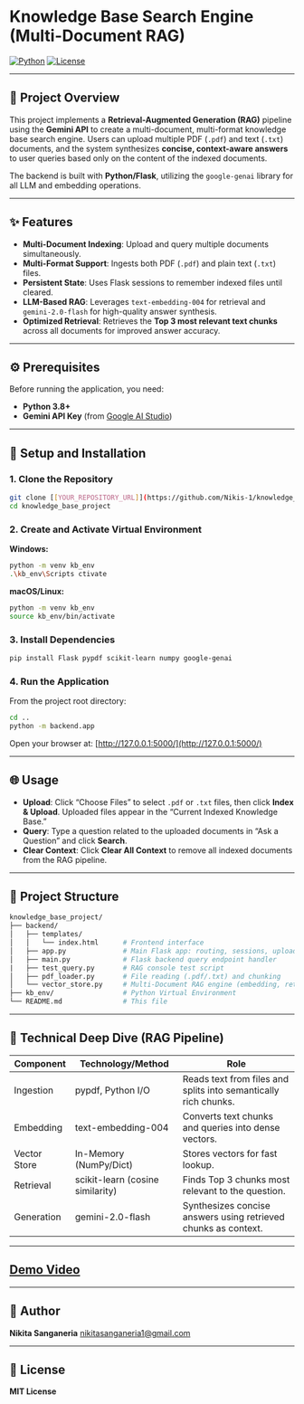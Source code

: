 # Knowledge Base Search Engine (Multi-Document RAG)

[![Python](https://img.shields.io/badge/python-3.8%2B-blue)](https://www.python.org/)
[![License](https://img.shields.io/badge/license-MIT-green)](#)

---

## 🌟 Project Overview
This project implements a **Retrieval-Augmented Generation (RAG)** pipeline using the **Gemini API** to create a multi-document, multi-format knowledge base search engine. Users can upload multiple PDF (`.pdf`) and text (`.txt`) documents, and the system synthesizes **concise, context-aware answers** to user queries based only on the content of the indexed documents.

The backend is built with **Python/Flask**, utilizing the `google-genai` library for all LLM and embedding operations.

---

## ✨ Features
- **Multi-Document Indexing**: Upload and query multiple documents simultaneously.
- **Multi-Format Support**: Ingests both PDF (`.pdf`) and plain text (`.txt`) files.
- **Persistent State**: Uses Flask sessions to remember indexed files until cleared.
- **LLM-Based RAG**: Leverages `text-embedding-004` for retrieval and `gemini-2.0-flash` for high-quality answer synthesis.
- **Optimized Retrieval**: Retrieves the **Top 3 most relevant text chunks** across all documents for improved answer accuracy.

---

## ⚙️ Prerequisites
Before running the application, you need:

- **Python 3.8+**
- **Gemini API Key** (from [Google AI Studio](https://studio.google.com/))

---

## 🚀 Setup and Installation

### 1. Clone the Repository
```bash
git clone [[YOUR_REPOSITORY_URL]](https://github.com/Nikis-1/knowledge_base_project)
cd knowledge_base_project
```

### 2. Create and Activate Virtual Environment
**Windows:**
```bash
python -m venv kb_env
.\kb_env\Scripts ctivate
```

**macOS/Linux:**
```bash
python -m venv kb_env
source kb_env/bin/activate
```

### 3. Install Dependencies
```bash
pip install Flask pypdf scikit-learn numpy google-genai
```

### 4. Run the Application
From the project root directory:
```bash
cd ..
python -m backend.app
```

Open your browser at: [http://127.0.0.1:5000/](http://127.0.0.1:5000/)

---

## 🌐 Usage

- **Upload**: Click “Choose Files” to select `.pdf` or `.txt` files, then click **Index & Upload**. Uploaded files appear in the “Current Indexed Knowledge Base.”  
- **Query**: Type a question related to the uploaded documents in “Ask a Question” and click **Search**.  
- **Clear Context**: Click **Clear All Context** to remove all indexed documents from the RAG pipeline.

---

## 📂 Project Structure
```graphql
knowledge_base_project/
├── backend/
│   ├── templates/
│   │   └── index.html      # Frontend interface
│   ├── app.py              # Main Flask app: routing, sessions, uploads
│   ├── main.py             # Flask backend query endpoint handler
|   ├── test_query.py       # RAG console test script
│   ├── pdf_loader.py       # File reading (.pdf/.txt) and chunking
│   └── vector_store.py     # Multi-Document RAG engine (embedding, retrieval, synthesis)
├── kb_env/                 # Python Virtual Environment
└── README.md               # This file
```

---

## 🔧 Technical Deep Dive (RAG Pipeline)
| Component | Technology/Method | Role |
|------------|------------------|------|
| Ingestion | pypdf, Python I/O | Reads text from files and splits into semantically rich chunks. |
| Embedding | text-embedding-004 | Converts text chunks and queries into dense vectors. |
| Vector Store | In-Memory (NumPy/Dict) | Stores vectors for fast lookup. |
| Retrieval | scikit-learn (cosine similarity) | Finds Top 3 chunks most relevant to the question. |
| Generation | gemini-2.0-flash | Synthesizes concise answers using retrieved chunks as context. |

---

## [Demo Video](https://drive.google.com/file/d/1Cqqfx_nbGAoET8vN1Zf3Z-VLBo4vtMV-/view?usp=sharing)

---

## 📝 Author
**Nikita Sanganeria** nikitasanganeria1@gmail.com

---

## 📄 License
**MIT License**
